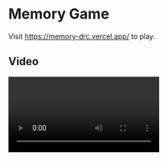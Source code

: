 # Memory Game

Visit https://memory-drc.vercel.app/ to play.

## Video

![Memory Game Video](src/assets/memory.mp4)
